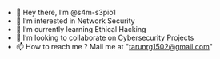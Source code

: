 - 👋 Hey there, I’m @s4m-s3pio1
- 👀 I’m interested in Network Security
- 🌱 I’m currently learning Ethical Hacking
- 💞️ I’m looking to collaborate on Cybersecurity Projects
- 📫 How to reach me ? Mail me at "tarunrg1502@gmail.com"

<!---
s4m-s3pio1/s4m-s3pio1 is a ✨ special ✨ repository because its `README.md` (this file) appears on your GitHub profile.
You can click the Preview link to take a look at your changes.
--->
